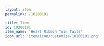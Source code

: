 ```yaml
---
layout: item
permalink: /10200191

title: Item
id: 10200191
item_name: 'Heart Ribbon Twin Tails'
icon_url: 'item/icon/customize/10200191.png'
---
```

